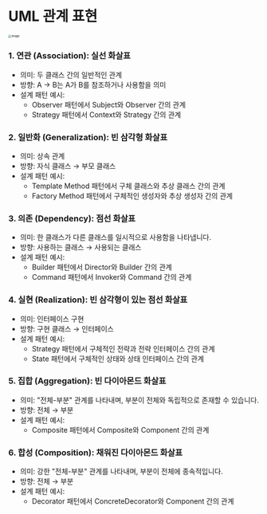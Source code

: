 # UML 관계 표현

<img src="https://github.com/silverpoodle/typora-images/blob/main/uml.png?raw=true" alt="image" style="zoom:40%;" />


### 1. 연관 (Association): 실선 화살표
- 의미: 두 클래스 간의 일반적인 관계
- 방향: A → B는 A가 B를 참조하거나 사용함을 의미
- 설계 패턴 예시:
    - Observer 패턴에서 Subject와 Observer 간의 관계
    - Strategy 패턴에서 Context와 Strategy 간의 관계

### 2. 일반화 (Generalization): 빈 삼각형 화살표
- 의미: 상속 관계
- 방향: 자식 클래스 → 부모 클래스
- 설계 패턴 예시:
    - Template Method 패턴에서 구체 클래스와 추상 클래스 간의 관계
    - Factory Method 패턴에서 구체적인 생성자와 추상 생성자 간의 관계

### 3. 의존 (Dependency): 점선 화살표
- 의미: 한 클래스가 다른 클래스를 일시적으로 사용함을 나타냅니다.
- 방향: 사용하는 클래스 → 사용되는 클래스
- 설계 패턴 예시:
    - Builder 패턴에서 Director와 Builder 간의 관계
    - Command 패턴에서 Invoker와 Command 간의 관계

### 4. 실현 (Realization): 빈 삼각형이 있는 점선 화살표
- 의미: 인터페이스 구현
- 방향: 구현 클래스 → 인터페이스
- 설계 패턴 예시:
    - Strategy 패턴에서 구체적인 전략과 전략 인터페이스 간의 관계
    - State 패턴에서 구체적인 상태와 상태 인터페이스 간의 관계

### 5. 집합 (Aggregation): 빈 다이아몬드 화살표
- 의미: "전체-부분" 관계를 나타내며, 부분이 전체와 독립적으로 존재할 수 있습니다.
- 방향: 전체 → 부분
- 설계 패턴 예시:
    - Composite 패턴에서 Composite와 Component 간의 관계

### 6. 합성 (Composition): 채워진 다이아몬드 화살표
- 의미: 강한 "전체-부분" 관계를 나타내며, 부분이 전체에 종속적입니다.
- 방향: 전체 → 부분
- 설계 패턴 예시:
    - Decorator 패턴에서 ConcreteDecorator와 Component 간의 관계
